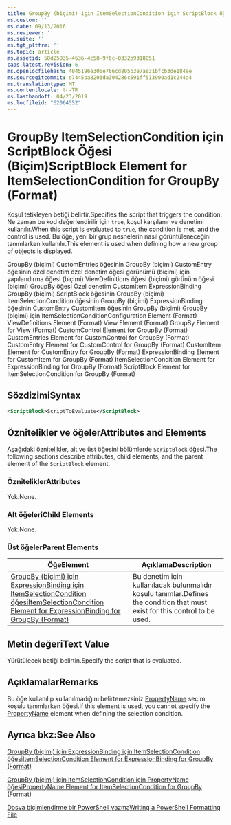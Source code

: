 ```yaml
---
title: GroupBy (biçimi) için ItemSelectionCondition için ScriptBlock öğesi | Microsoft Docs
ms.custom: ''
ms.date: 09/13/2016
ms.reviewer: ''
ms.suite: ''
ms.tgt_pltfrm: ''
ms.topic: article
ms.assetid: 58d25835-4636-4c58-9f6c-0332b9318051
caps.latest.revision: 6
ms.openlocfilehash: 4045196e306e766cd805b3e7ae31bfcb3de184ee
ms.sourcegitcommit: e7445ba8203da304286c591ff513900ad1c244a4
ms.translationtype: MT
ms.contentlocale: tr-TR
ms.lasthandoff: 04/23/2019
ms.locfileid: "62064552"
---
```

# <a name="scriptblock-element-for-itemselectioncondition-for-groupby-format"></a><span data-ttu-id="1ef4f-102">GroupBy ItemSelectionCondition için ScriptBlock Öğesi (Biçim)</span><span class="sxs-lookup"><span data-stu-id="1ef4f-102">ScriptBlock Element for ItemSelectionCondition for GroupBy (Format)</span></span>

<span data-ttu-id="1ef4f-103">Koşul tetikleyen betiği belirtir.</span><span class="sxs-lookup"><span data-stu-id="1ef4f-103">Specifies the script that triggers the condition.</span></span> <span data-ttu-id="1ef4f-104">Ne zaman bu kod değerlendirilir için `true`, koşul karşılanır ve denetimi kullanılır.</span><span class="sxs-lookup"><span data-stu-id="1ef4f-104">When this script is evaluated to `true`, the condition is met, and the control is used.</span></span> <span data-ttu-id="1ef4f-105">Bu öğe, yeni bir grup nesnelerin nasıl görüntüleneceğini tanımlarken kullanılır.</span><span class="sxs-lookup"><span data-stu-id="1ef4f-105">This element is used when defining how a new group of objects is displayed.</span></span>

<span data-ttu-id="1ef4f-106">GroupBy (biçimi) CustomEntries öğesinin GroupBy (biçimi) CustomEntry öğesinin özel denetim özel denetim öğesi görünümü (biçimi) için yapılandırma öğesi (biçimi) ViewDefinitions öğesi (biçimi) görünüm öğesi (biçimi) GroupBy öğesi Özel denetim CustomItem ExpressionBinding GroupBy (biçimi) ScriptBlock öğesinin GroupBy (biçimi) ItemSelectionCondition öğesinin GroupBy (biçimi) ExpressionBinding öğesinin CustomEntry CustomItem öğesinin GroupBy (biçimi) GroupBy (biçimi) için ItemSelectionCondition</span><span class="sxs-lookup"><span data-stu-id="1ef4f-106">Configuration Element (Format) ViewDefinitions Element (Format) View Element (Format) GroupBy Element for View (Format) CustomControl Element for GroupBy (Format) CustomEntries Element for CustomControl for GroupBy (Format) CustomEntry Element for CustomControl for GroupBy (Format) CustomItem Element for CustomEntry for GroupBy (Format) ExpressionBinding Element for CustomItem for GroupBy (Format) ItemSelectionCondition Element for ExpressionBinding for GroupBy (Format) ScriptBlock Element for ItemSelectionCondition for GroupBy (Format)</span></span>

## <a name="syntax"></a><span data-ttu-id="1ef4f-107">Sözdizimi</span><span class="sxs-lookup"><span data-stu-id="1ef4f-107">Syntax</span></span>

```xml
<ScriptBlock>ScriptToEvaluate</ScriptBlock>
```

## <a name="attributes-and-elements"></a><span data-ttu-id="1ef4f-108">Öznitelikler ve öğeler</span><span class="sxs-lookup"><span data-stu-id="1ef4f-108">Attributes and Elements</span></span>

<span data-ttu-id="1ef4f-109">Aşağıdaki öznitelikler, alt ve üst öğesini bölümlerde `ScriptBlock` öğesi.</span><span class="sxs-lookup"><span data-stu-id="1ef4f-109">The following sections describe attributes, child elements, and the parent element of the `ScriptBlock` element.</span></span>

### <a name="attributes"></a><span data-ttu-id="1ef4f-110">Öznitelikler</span><span class="sxs-lookup"><span data-stu-id="1ef4f-110">Attributes</span></span>

<span data-ttu-id="1ef4f-111">Yok.</span><span class="sxs-lookup"><span data-stu-id="1ef4f-111">None.</span></span>

### <a name="child-elements"></a><span data-ttu-id="1ef4f-112">Alt öğeleri</span><span class="sxs-lookup"><span data-stu-id="1ef4f-112">Child Elements</span></span>

<span data-ttu-id="1ef4f-113">Yok.</span><span class="sxs-lookup"><span data-stu-id="1ef4f-113">None.</span></span>

### <a name="parent-elements"></a><span data-ttu-id="1ef4f-114">Üst öğeler</span><span class="sxs-lookup"><span data-stu-id="1ef4f-114">Parent Elements</span></span>

|<span data-ttu-id="1ef4f-115">Öğe</span><span class="sxs-lookup"><span data-stu-id="1ef4f-115">Element</span></span>|<span data-ttu-id="1ef4f-116">Açıklama</span><span class="sxs-lookup"><span data-stu-id="1ef4f-116">Description</span></span>|
|-------------|-----------------|
|[<span data-ttu-id="1ef4f-117">GroupBy (biçimi) için ExpressionBinding için ItemSelectionCondition öğesi</span><span class="sxs-lookup"><span data-stu-id="1ef4f-117">ItemSelectionCondition Element for ExpressionBinding for GroupBy (Format)</span></span>](./itemselectioncondition-element-for-expressionbinding-for-groupby-format.md)|<span data-ttu-id="1ef4f-118">Bu denetim için kullanılacak bulunmalıdır koşulu tanımlar.</span><span class="sxs-lookup"><span data-stu-id="1ef4f-118">Defines the condition that must exist for this control to be used.</span></span>|

## <a name="text-value"></a><span data-ttu-id="1ef4f-119">Metin değeri</span><span class="sxs-lookup"><span data-stu-id="1ef4f-119">Text Value</span></span>

<span data-ttu-id="1ef4f-120">Yürütülecek betiği belirtin.</span><span class="sxs-lookup"><span data-stu-id="1ef4f-120">Specify the script that is evaluated.</span></span>

## <a name="remarks"></a><span data-ttu-id="1ef4f-121">Açıklamalar</span><span class="sxs-lookup"><span data-stu-id="1ef4f-121">Remarks</span></span>

<span data-ttu-id="1ef4f-122">Bu öğe kullanılıp kullanılmadığını belirtemezsiniz [PropertyName](./propertyname-element-for-itemselectioncondition-for-groupby-format.md) seçim koşulu tanımlarken öğesi.</span><span class="sxs-lookup"><span data-stu-id="1ef4f-122">If this element is used, you cannot specify the [PropertyName](./propertyname-element-for-itemselectioncondition-for-groupby-format.md) element when defining the selection condition.</span></span>

## <a name="see-also"></a><span data-ttu-id="1ef4f-123">Ayrıca bkz:</span><span class="sxs-lookup"><span data-stu-id="1ef4f-123">See Also</span></span>

[<span data-ttu-id="1ef4f-124">GroupBy (biçimi) için ExpressionBinding için ItemSelectionCondition öğesi</span><span class="sxs-lookup"><span data-stu-id="1ef4f-124">ItemSelectionCondition Element for ExpressionBinding for GroupBy (Format)</span></span>](./itemselectioncondition-element-for-expressionbinding-for-groupby-format.md)

[<span data-ttu-id="1ef4f-125">GroupBy (biçimi) için ItemSelectionCondition için PropertyName öğesi</span><span class="sxs-lookup"><span data-stu-id="1ef4f-125">PropertyName Element for ItemSelectionCondition for GroupBy (Format)</span></span>](./propertyname-element-for-itemselectioncondition-for-groupby-format.md)

[<span data-ttu-id="1ef4f-126">Dosya biçimlendirme bir PowerShell yazma</span><span class="sxs-lookup"><span data-stu-id="1ef4f-126">Writing a PowerShell Formatting File</span></span>](./writing-a-powershell-formatting-file.md)
